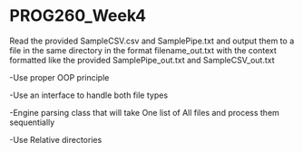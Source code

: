 # PROG260_Week4
Read the provided SampleCSV.csv and SamplePipe.txt and output them to a file in the same directory in the format filename_out.txt with the context formatted like the provided SamplePipe_out.txt and SampleCSV_out.txt

-Use proper OOP principle

-Use an interface to handle both file types

-Engine parsing class that will take One list of All files and process them sequentially

-Use Relative directories